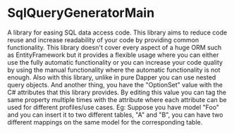 # SqlQueryGeneratorMain
A library for easing SQL data access code. This library aims to reduce code reuse and increase readability of your code by providing common functionality. This library doesn't cover every aspect of a huge ORM such as EntityFramework but it provides a flexible usage where you can either use the fully automatic functionality or you can increase your code quality by using the manual functionality where the automatic functionality is not enough. Also with this library, unlike in pure Dapper you can use nested query objects. And another thing, you have the "OptionSet" value with the C# attributes that this library provides. By editing this value you can tag the same property multiple times with the attribute where each attribute can be used for different profiles/use cases. Eg: Suppose you have model "Foo" and you can insert it to two different tables, "A" and "B", you can have two different mappings on the same model for the corresponding table.
